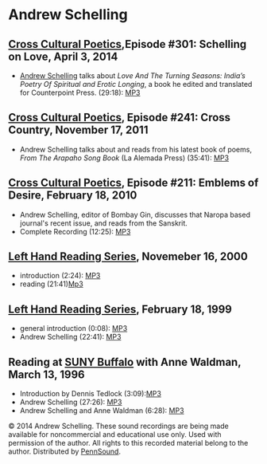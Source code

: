 Andrew Schelling
================

  

[Cross Cultural Poetics](XCP.php),Episode \#301: Schelling on Love, April 3, 2014
---------------------------------------------------------------------------------

-   [Andrew Schelling](Schelling.php) talks about *Love And The Turning Seasons: India’s Poetry Of Spiritual and Erotic Longing*, a book he edited and translated for Counterpoint Press. (29:18): [MP3](https://media.sas.upenn.edu/pennsound/groups/XCP/XCP_301_Schelling_4-3-14.mp3)

[Cross Cultural Poetics](XCP.php), Episode \#241: Cross Country, November 17, 2011
----------------------------------------------------------------------------------

-   Andrew Schelling talks about and reads from his latest book of poems, *From The Arapaho Song Book* (La Alemada Press) (35:41): [MP3](http://media.sas.upenn.edu/pennsound/groups/XCP/CCP_241_01_Andrew-Schelling_Cross-Country_2011.mp3)

[Cross Cultural Poetics](XCP.php), Episode \#211: Emblems of Desire, February 18, 2010
--------------------------------------------------------------------------------------

-   Andrew Schelling, editor of Bombay Gin, discusses that Naropa based journal's recent issue, and reads from the Sanskrit.
-   Complete Recording (12:25): [MP3](http://media.sas.upenn.edu/pennsound/groups/XCP/XCP_211_Schelling_2-18-10.mp3)

[Left Hand Reading Series](LHRS.php), Novemeber 16, 2000
--------------------------------------------------------

-   introduction (2:24): [MP3](http://media.sas.upenn.edu/pennsound/authors/Schelling/Schelling-Andrew_Intro_LHRS_Boulder_11-16-00.mp3)
-   reading (21:41)[Mp3](http://media.sas.upenn.edu/pennsound/authors/Schelling/Schelling-Andrew_LHRS_Boulder_11-16-00.mp3)

[Left Hand Reading Series](LHRS.php), February 18, 1999
-------------------------------------------------------

-   general introduction (0:08): [MP3](http://media.sas.upenn.edu/pennsound/authors/Schelling/LHRS_Intro_Boulder_2-18-99.mp3)
-   Andrew Schelling (22:41): [MP3](http://media.sas.upenn.edu/pennsound/authors/Schelling/Schelling-Andrew_LHRS_Boulder_2-18-99.mp3)

Reading at [SUNY Buffalo](Buffalo.php) with Anne Waldman, March 13, 1996
------------------------------------------------------------------------

-   Introduction by Dennis Tedlock (3:09):[MP3](http://media.sas.upenn.edu/pennsound/groups/Buffalo/Waldman_Schelling_01_Tedlock-Introduction_SUNY-Buffalo_3-13-96.mp3)
-   Andrew Schelling (27:26): [MP3](http://media.sas.upenn.edu/pennsound/authors/Schelling/Schelling-Andrew_02_SUNY-Buffalo_3-13-96.mp3)
-   Andrew Schelling and Anne Waldman (6:28): [MP3](http://media.sas.upenn.edu/pennsound/groups/Buffalo/Waldman_Schelling_03_SUNY-Buffalo_3-13-96.mp3)

© 2014 Andrew Schelling. These sound recordings are being made available for
noncommercial and educational use only. Used with permission of the author. All rights to this recorded material belong to the author.
Distributed by [PennSound](../index.html).
